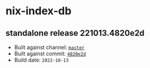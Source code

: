 # nix-index-db
## standalone release 221013.4820e2d
- Built against channel: [`master`](https://github.com/nixos/nixpkgs/tree/master)
- Built against commit: [`4820e2d`](https://github.com/NixOS/nixpkgs/commit/4820e2da740d45f8a434dd8c172685e18273bfc8)
- Build date: `2022-10-13`
